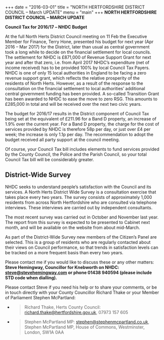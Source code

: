 +++
date = "2016-03-01"
title = "NORTH HERTFORDSHIRE DISTRICT COUNCIL – March UPDATE"
menu = "main"
+++
**NORTH HERTFORDSHIRE DISTRICT COUNCIL – MARCH UPDATE**

**Council Tax for 2016/17** **– NHDC Budget**

At the full North Herts District Council meeting on 11 Feb the Executive
Member for Finance, Terry Hone, presented his budget for next year (Apr
2016 – Mar 2017) for the District, later than usual as central
government took a long while to decide on the financial settlement for
local councils. The settlement for NHDC is £871,000 of Revenue Support
Grant for next year and after that zero, i.e. from April 2017 NHDC’s
expenditure (net of income received) has to be provided 100% by local
Council Tax Payers. NHDC is one of only 15 local authorities in England
to be facing a zero revenue support grant, which reflects the relative
prosperity of the residents of North Herts. However, as a result of the
response to the consultation on the financial settlement to local
authorities’ additional central government funding has been provided. A
so-called Transition Grant has been awarded to NHDC to ease the move to
zero RSG. This amounts to £285,000 in total and will be received over
the next two civic years.

The budget for 2016/17 results in the District component of Council Tax
being set at the equivalent of £211.96 for a Band D property, an
increase of 1.9% over the current year. For a Band D property, the
charge for the cost of services provided by NHDC is therefore 58p per
day, or just over £4 per week; the increase is only 1.1p per day. The
recommendation to adopt the budget received all party support at the
council meeting.

Of course, your Council Tax bill includes elements to fund services
provided by the County Council, the Police and the Parish Council, so
your total Council Tax bill will be considerably greater.

## **District-Wide Survey**

NHDC seeks to understand people’s satisfaction with the Council and its
services. A North Herts District Wide Survey is a consultation exercise
that takes place every two years. The survey consists of approximately
1,000 residents from across North Hertfordshire who are consulted via
telephone interviews. These interviews are carried out by independent
consultants.

The most recent survey was carried out in October and November last
year. The report from this survey is expected to be presented to Cabinet
next month, and will be available on the website from about mid-March.

As part of the District-Wide Survey new members of the Citizen’s Panel
are selected. This is a group of residents who are regularly contacted
about their views on Council performance, so that trends in satisfaction
levels can be tracked on a more frequent basis than every two years.

Please contact me if you would like to discuss these or any other
matters: **Steve Hemingway, Councillor for Knebworth on NHDC:
steve@stevehemingway.com or phone 01438 940594 (please include STD code
when dialling).**

Please contact Steve if you need his help or to share your comments, or
be in touch directly with your County Councillor Richard Thake or your
Member of Parliament Stephen McPartland:

  - > Richard Thake, Herts County Council:
    > richard.thake@hertfordshire.gov.uk, 07973 157 605

  - > Stephen McPartland MP: stephen@stephenmcpartland.co.uk, Stephen
    > McPartland MP, House of Commons, Westminster, London, SW1A 0AA
